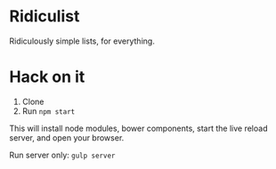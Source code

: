 Ridiculist
==========

Ridiculously simple lists, for everything.

# Hack on it

1. Clone
3. Run `npm start`

This will install node modules, bower components, start the live reload server, and open your browser.

Run server only: `gulp server`
